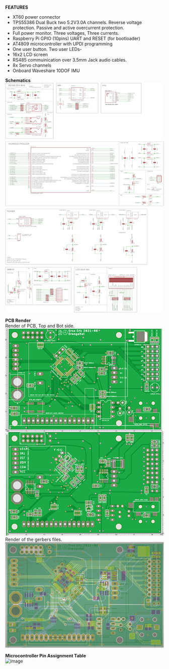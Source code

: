 **FEATURES**  
- XT60 power connector
- TPS55386 Dual Buck two 5.2V3.0A channels. Reverse voltage protection. Passive and active overcurrent protection.
- Full power monitor. Three voltages, Three currents.
- Raspberry Pi GPIO (10pins) UART and RESET (for bootloader)
- AT4809 microcontroller with UPDI programming
- One user button. Two user LEDs-
- 16x2 LCD screen
- RS485 commuinication over 3.5mm Jack audio cables.
- 8x Servo channels
- Onboard Waveshare 10DOF IMU

**Schematics**  
![](https://raw.githubusercontent.com/OrsoEric/OrangeHat/main/Hardware/OrangeHat/Media/2021-08-11%20OrangeHat%20Schematics.png)  

**PCB Render**  
Render of PCB, Top and Bot side.  
![PCB](https://raw.githubusercontent.com/OrsoEric/OrangeHat/main/Hardware/OrangeHat/Media/2021-08-11%20OrangeHat%20PCB.PNG)  
Render of the gerbers files.  
![Gerber](https://raw.githubusercontent.com/OrsoEric/OrangeHat/main/Hardware/OrangeHat/Media/2021-08-11%20OrangeHat%20Gerber.png)  

**Microcontroller Pin Assignment Table**  
![image](https://user-images.githubusercontent.com/30684972/129023948-7e85f617-7ed9-4bab-883f-ed7bffdb8147.png)
